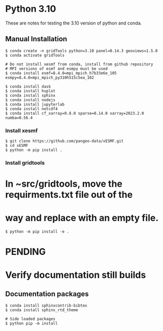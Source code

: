 # Python 3.10

These are notes for testing the 3.10 version of python and conda.

## Manual Installation

```
$ conda create -n gridTools python=3.10 panel=0.14.3 geoviews=1.5.0
$ conda activate gridTools

# Do not install xesmf from conda, install from github repository
# MPI versions of esmf and esmpy must be used
$ conda install esmf=8.4.0=mpi_mpich_h7b33e6e_105 esmpy=8.4.0=mpi_mpich_py310h515c5ea_102

$ conda install dask
$ conda install hvplot
$ conda install sphinx
$ conda install nodejs
$ conda install jupyterlab
$ conda install netcdf4
$ conda install cf_xarray=0.8.0 sparse=0.14.0 xarray=2023.2.0 numba=0.56.4
```

### Install xesmf

```
$ git clone https://github.com/pangeo-data/xESMF.git
$ cd xESMF
$ python -m pip install .
```

### Install gridtools

# In ~src/gridtools, move the requirments.txt file out of the
# way and replace with an empty file.

```
$ python -m pip install -e .
```

# PENDING

# Verify documentation still builds

## Documentation packages

```
$ conda install sphinxcontrib-bibtex
$ conda install sphinx_rtd_theme

# Side loaded packages
$ python pip -m install 
```
